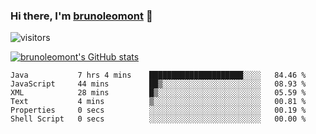 ### Hi there, I'm [brunoleomont](https://www.linkedin.com/in/brunoleomont/) 👋

![visitors](https://visitor-badge.glitch.me/badge?page_id=page.id)

[![brunoleomont's GitHub stats](https://github-readme-stats.vercel.app/api?username=brunoleomont)](https://github.com/brunoleomont/github-readme-stats)

<!--START_SECTION:waka-->

```text
Java           7 hrs 4 mins    █████████████████████░░░░   84.46 %
JavaScript     44 mins         ██▒░░░░░░░░░░░░░░░░░░░░░░   08.93 %
XML            28 mins         █▒░░░░░░░░░░░░░░░░░░░░░░░   05.59 %
Text           4 mins          ▒░░░░░░░░░░░░░░░░░░░░░░░░   00.81 %
Properties     0 secs          ░░░░░░░░░░░░░░░░░░░░░░░░░   00.19 %
Shell Script   0 secs          ░░░░░░░░░░░░░░░░░░░░░░░░░   00.00 %
```

<!--END_SECTION:waka-->

<!--
**brunoleomont/brunoleomont** is a ✨ _special_ ✨ repository because its `README.md` (this file) appears on your GitHub profile.

Here are some ideas to get you started:

- 🔭 I’m currently working on ...
- 🌱 I’m currently learning ...
- 👯 I’m looking to collaborate on ...
- 🤔 I’m looking for help with ...
- 💬 Ask me about ...
- 📫 How to reach me: ...
- 😄 Pronouns: ...
- ⚡ Fun fact: ...
-->
